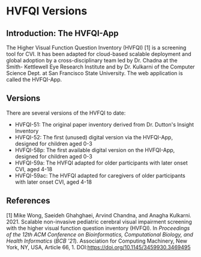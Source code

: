 # HVFQI Versions

## Introduction: The HVFQI-App

The Higher Visual Function Question Inventory (HVFQI) [1] is a screening tool
for CVI. It has been adapted for cloud-based scalable deployment and global
adoption by a cross-disciplinary team led by Dr. Chadna at the Smith-
Kettlewell Eye Research Institute and by Dr. Kulkarni of the Computer Science
Dept. at San Francisco State University. The web application is called the
HVFQI-App. 

## Versions

There are several versions of the HVFQI to date:

- HVFQI-51: The original paper inventory derived from Dr. Dutton's Insight Inventory
- HVFQI-52: The first (unused) digital version via the HVFQI-App, designed for children aged 0-3
- HVFQI-58p: The first available digital version on the HVFQI-App, designed for children aged 0-3
- HVFQI-59a: The HVFQI adapted for older participants with later onset CVI, aged 4-18
- HVFQI-59ac: The HVFQI adapted for caregivers of older participants with later onset CVI, aged 4-18

## References

[1] Mike Wong, Saeideh Ghahghaei, Arvind Chandna, and Anagha Kulkarni. 2021.
Scalable non-invasive pediatric cerebral visual impairment screening with the
higher visual function question inventory (HVFQI). In <i>Proceedings of the
12th ACM Conference on Bioinformatics, Computational Biology, and Health
Informatics</i> (<i>BCB '21</i>). Association for Computing Machinery, New
York, NY, USA, Article 66, 1. DOI:https://doi.org/10.1145/3459930.3469495

